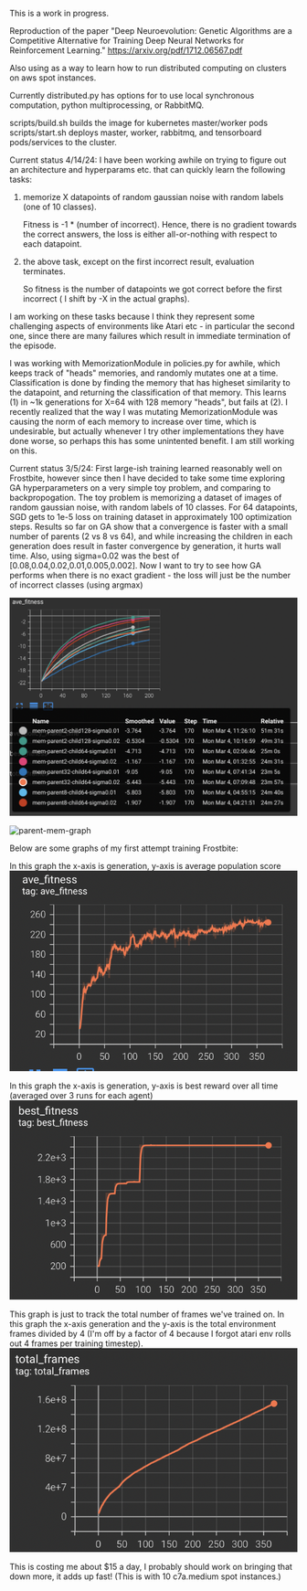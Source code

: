 This is a work in progress. 

Reproduction of the paper "Deep Neuroevolution: Genetic Algorithms are a Competitive 
Alternative for Training Deep Neural Networks for Reinforcement Learning."
https://arxiv.org/pdf/1712.06567.pdf

Also using as a way to learn how to run distributed computing on clusters on aws spot
instances.

Currently distributed.py has options for to use local synchronous computation,
python multiprocessing, or RabbitMQ.

scripts/build.sh builds the image for kubernetes master/worker pods
scripts/start.sh deploys master, worker, rabbitmq, and tensorboard pods/services
to the cluster.

Current status 4/14/24:
I have been working awhile on trying to figure out an architecture and hyperparams etc.
that can quickly learn the following tasks:

1. memorize X datapoints of random gaussian noise with random labels (one of 10 classes).

   Fitness is -1 * (number of incorrect). Hence, there is no gradient towards the correct
   answers, the loss is either all-or-nothing with respect to each datapoint.

2. the above task, except on the first incorrect result, evaluation terminates.

   So fitness is the number of datapoints we got correct before the first incorrect
   ( I shift by -X in the actual graphs).

I am working on these tasks because I think they represent some challenging aspects of 
environments like Atari etc - in particular the second one, since there are many failures
which result in immediate termination of the episode.

I was working with MemorizationModule in policies.py for awhile, which keeps track of "heads"
memories, and randomly mutates one at a time. Classification is done by finding the 
memory that has higheset similarity to the datapoint, and returning the classification of that
memory. This learns (1) in ~1k generations for X=64 with 128 memory "heads", 
but fails at (2). I recently realized 
that the way I was mutating MemorizationModule was causing the norm of each memory to 
increase over time, which is undesirable, but actually whenever I try other implementations
they have done worse, so perhaps this has some unintented benefit. I am still working
on this. 



Current status 3/5/24: 
First large-ish training learned reasonably well on Frostbite, however since then
I have decided to take some time exploring GA hyperparameters on a very simple toy problem,
and comparing to backpropogation. The toy problem is memorizing a dataset of images of random 
gaussian noise, with random labels of 10 classes. For 64 datapoints, SGD gets to 1e-5 loss
on training dataset in approximately 100 optimization steps. Results so far on GA show that
a convergence is faster with a small number of parents (2 vs 8 vs 64), and while increasing the
children in each generation does result in faster convergence by generation, it hurts wall time.
Also, using sigma=0.02 was the best of [0.08,0.04,0.02,0.01,0.005,0.002]. 
Now I want to try to see how GA performs when there is no exact gradient - the loss will just be
the number of incorrect classes (using argmax)

![memorization graph](images/memorization_toy.png "Memorization toy problem, GA experiments")

![parent-mem-graph](images/mem-parent.png "Memorization toy problem, GA experiments, vary number of parents")




Below are some graphs of my first attempt training Frostbite:

In this graph the x-axis is generation, y-axis is average population score
![graph1](images/average.png "Average fitness")


In this graph the x-axis is generation, y-axis is best reward over all time (averaged over
3 runs for each agent)
![graph2](images/best.png "Best fitness")


This graph is just to track the total number of frames we've trained on.
In this graph the x-axis generation and the y-axis is the total environment frames divided by 4
(I'm off by a factor of 4 because I forgot atari env rolls out 4 frames per training timestep).
![graph3](images/frames.png "Training frames")


This is costing me about $15 a day, I probably should work on bringing that down more, it adds up
fast! (This is with 10 c7a.medium spot instances.)
